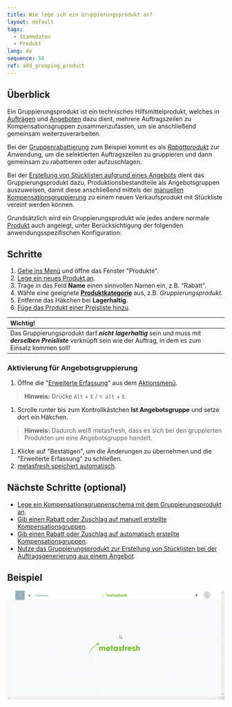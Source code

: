 ```yaml
---
title: Wie lege ich ein Gruppierungsprodukt an?
layout: default
tags:
  - Stammdaten
  - Produkt
lang: de
sequence: 50
ref: add_grouping_product
---
```


## Überblick
Ein Gruppierungsprodukt ist ein technisches Hilfsmittelprodukt, welches in [Aufträgen](Auftrag_erfassen) und [Angeboten](Angebot_erstellen) dazu dient, mehrere Auftragszeilen zu Kompensationsgruppen zusammenzufassen, um sie anschließend gemeinsam weiterzuverarbeiten.

Bei der [Gruppenrabattierung](Auftragszeilengruppenrabatt) zum Beispiel kommt es als [*Rabattprodukt*](Kompensationsgruppen_manuell_erstellen) zur Anwendung, um die selektierten Auftragszeilen zu gruppieren und dann gemeinsam zu rabattieren oder aufzuschlagen.

Bei der [Erstellung von Stücklisten aufgrund eines Angebots](Stueckliste_bei_Auftragsgenerierung) dient das Gruppierungsprodukt dazu, Produktionsbestandteile als Angebotsgruppen auszuweisen, damit diese anschließend mittels der [manuellen Kompensationsgruppierung](Kompensationsgruppen_manuell_erstellen) zu einem neuen Verkaufsprodukt mit Stückliste vereint werden können.

Grundsätzlich wird ein Gruppierungsprodukt wie jedes andere normale [Produkt](NeuesProdukt) auch angelegt, unter Berücksichtigung der folgenden anwendungsspezifischen Konfiguration:

## Schritte
1. [Gehe ins Menü](Menu) und öffne das Fenster "Produkte".
1. [Lege ein neues Produkt an](Neuer_Datensatz_Fenster_Webui).
1. Trage in das Feld **Name** einen sinnvollen Namen ein, z.B. "Rabatt".
1. Wähle eine geeignete [**Produktkategorie**](NeueProduktkategorie) aus, z.B. *Gruppierungsprodukt*.
1. Entferne das Häkchen bei **Lagerhaltig**.
1. [Füge das Produkt einer Preisliste hinzu](ProduktPreis).

| **Wichtig!** |
| :--- |
| Das Gruppierungsprodukt darf ***nicht lagerhaltig*** sein und muss mit ***derselben Preisliste*** verknüpft sein wie der Auftrag, in dem es zum Einsatz kommen soll! |

### Aktivierung für Angebotsgruppierung
1. Öffne die "[Erweiterte Erfassung](Ansichten)" aus dem [Aktionsmenü](AktionStarten).
 >**Hinweis:** Drücke `Alt` + `E` / `⌥ alt` + `E`.

1. Scrolle runter bis zum Kontrollkästchen **Ist Angebotsgruppe** und setze dort ein Häkchen.
 >**Hinweis:** Dadurch weiß metasfresh, dass es sich bei den gruppierten Produkten um eine Angebotsgruppe handelt.

1. Klicke auf "Bestätigen", um die Änderungen zu übernehmen und die "Erweiterte Erfassung" zu schließen.
1. [metasfresh speichert automatisch](Speicheranzeige).

## Nächste Schritte (optional)
- [Lege ein Kompensationsgruppenschema mit dem Gruppierungsprodukt an](Kompensationsgruppenschema_anlegen).
- [Gib einen Rabatt oder Zuschlag auf manuell erstellte Kompensationsgruppen](Auftragszeilengruppenrabatt).
- [Gib einen Rabatt oder Zuschlag auf automatisch erstellte Kompensationsgruppen](Auftragszeilengruppenrabatt).
- [Nutze das Gruppierungsprodukt zur Erstellung von Stücklisten bei der Auftragsgenerierung aus einem Angebot](Stueckliste_bei_Auftragsgenerierung).

## Beispiel
![](assets/Gruppierungsprodukt_anlegen.gif)
